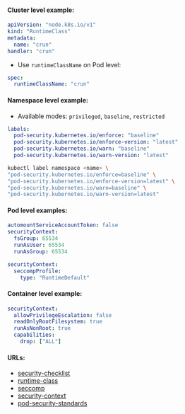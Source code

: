 #### Cluster level example:
```yaml
apiVersion: "node.k8s.io/v1"
kind: "RuntimeClass"
metadata:
  name: "crun"
handler: "crun"
```
- Use `runtimeClassName` on Pod level:
```yaml
spec:
  runtimeClassName: "crun"
```

#### Namespace level example:
- Available modes: `privileged`, `baseline`, `restricted`
```yaml
labels:
  pod-security.kubernetes.io/enforce: "baseline"
  pod-security.kubernetes.io/enforce-version: "latest"
  pod-security.kubernetes.io/warn: "baseline"
  pod-security.kubernetes.io/warn-version: "latest"
```
```bash
kubectl label namespace <name> \
"pod-security.kubernetes.io/enforce=baseline" \
"pod-security.kubernetes.io/enforce-version=latest" \
"pod-security.kubernetes.io/warn=baseline" \
"pod-security.kubernetes.io/warn-version=latest"
```

#### Pod level examples:
```yaml
automountServiceAccountToken: false
securityContext:
  fsGroup: 65534
  runAsUser: 65534
  runAsGroup: 65534
```
```yaml
securityContext:
  seccompProfile:
    type: "RuntimeDefault"
```

#### Container level example:
```yaml
securityContext:
  allowPrivilegeEscalation: false
  readOnlyRootFilesystem: true
  runAsNonRoot: true
  capabilities:
    drop: ["ALL"]
```

#### URLs:
- [security-checklist](https://kubernetes.io/docs/concepts/security/security-checklist/)
- [runtime-class](https://kubernetes.io/docs/concepts/containers/runtime-class/)
- [seccomp](https://kubernetes.io/docs/tutorials/security/seccomp/)
- [security-context](https://kubernetes.io/docs/tasks/configure-pod-container/security-context/)
- [pod-security-standards](https://kubernetes.io/docs/concepts/security/pod-security-standards/)
